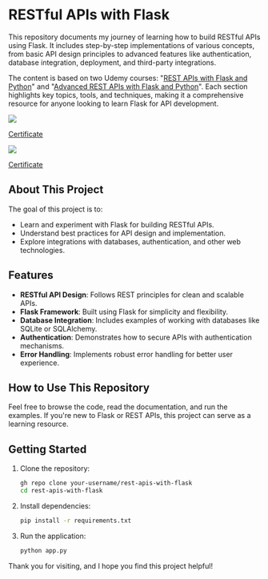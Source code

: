 # RESTful APIs with Flask

This repository documents my journey of learning how to build RESTful APIs using Flask. It includes step-by-step implementations of various concepts, from basic API design principles to advanced features like authentication, database integration, deployment, and third-party integrations. 

The content is based on two Udemy courses: "[REST APIs with Flask and Python](https://www.udemy.com/course/rest-api-flask-and-python/)" and "[Advanced REST APIs with Flask and Python](https://www.udemy.com/course/advanced-rest-apis-flask-python/)". Each section highlights key topics, tools, and techniques, making it a comprehensive resource for anyone looking to learn Flask for API development.

![](https://udemy-certificate.s3.amazonaws.com/image/UC-7fddb0fd-9c04-4579-86f5-7b9dda42f9b3.jpg?v=1591262821000)

[Certificate](https://www.udemy.com/certificate/UC-7fddb0fd-9c04-4579-86f5-7b9dda42f9b3/)

![](https://udemy-certificate.s3.amazonaws.com/image/UC-83539bac-10d7-4eaf-bd15-1346dc2fe21b.jpg?v=1593842868000)

[Certificate](https://www.udemy.com/certificate/UC-83539bac-10d7-4eaf-bd15-1346dc2fe21b/)

## About This Project

The goal of this project is to:
- Learn and experiment with Flask for building RESTful APIs.
- Understand best practices for API design and implementation.
- Explore integrations with databases, authentication, and other web technologies.

## Features

- **RESTful API Design**: Follows REST principles for clean and scalable APIs.
- **Flask Framework**: Built using Flask for simplicity and flexibility.
- **Database Integration**: Includes examples of working with databases like SQLite or SQLAlchemy.
- **Authentication**: Demonstrates how to secure APIs with authentication mechanisms.
- **Error Handling**: Implements robust error handling for better user experience.

## How to Use This Repository

Feel free to browse the code, read the documentation, and run the examples. If you're new to Flask or REST APIs, this project can serve as a learning resource.

## Getting Started

1. Clone the repository:
    ```bash
    gh repo clone your-username/rest-apis-with-flask
    cd rest-apis-with-flask
    ```

2. Install dependencies:
    ```bash
    pip install -r requirements.txt
    ```

3. Run the application:
    ```bash
    python app.py
    ```

Thank you for visiting, and I hope you find this project helpful!
